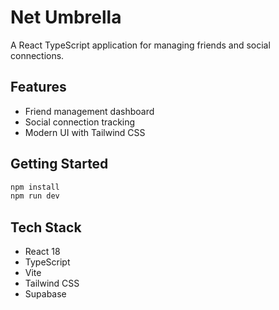# Net Umbrella

A React TypeScript application for managing friends and social connections.

## Features

- Friend management dashboard
- Social connection tracking
- Modern UI with Tailwind CSS

## Getting Started

```bash
npm install
npm run dev
```

## Tech Stack

- React 18
- TypeScript
- Vite
- Tailwind CSS
- Supabase

